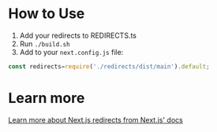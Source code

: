 # How to Use
1. Add your redirects to REDIRECTS.ts
2. Run `./build.sh`
2. Add to your `next.config.js` file:
```js
const redirects=require('./redirects/dist/main').default;
```

# Learn more
[Learn more about Next.js redirects from Next.js' docs](https://nextjs.org/docs/api-reference/next.config.js/redirects)
